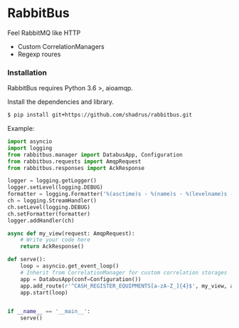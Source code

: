 # RabbitBus

Feel RabbitMQ like HTTP

  - Custom CorrelationManagers
  - Regexp roures


### Installation

RabbitBus requires Python 3.6 >, aioamqp.

Install the dependencies and library.

```sh
$ pip install git+https://github.com/shadrus/rabbitbus.git
```

Example:

```python
import asyncio
import logging
from rabbitbus.manager import DatabusApp, Configuration
from rabbitbus.requests import AmqpRequest
from rabbitbus.responses import AckResponse

logger = logging.getLogger()
logger.setLevel(logging.DEBUG)
formatter = logging.Formatter('%(asctime)s - %(name)s - %(levelname)s - %(message)s')
ch = logging.StreamHandler()
ch.setLevel(logging.DEBUG)
ch.setFormatter(formatter)
logger.addHandler(ch)

async def my_view(request: AmqpRequest):
    # Write your code here
    return AckResponse()

def serve():
    loop = asyncio.get_event_loop()
    # Inherit from CorrelationManager for custom correlation storages
    app = DatabusApp(conf=Configuration())
    app.add_route(r'^CASH_REGISTER_EQUIPMENTS[a-zA-Z_]{4}$', my_view, as_list=True)
    app.start(loop)


if __name__ == '__main__':
    serve()
```
